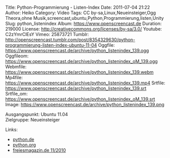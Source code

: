 Title: Python-Programmierung - Listen-Index
Date: 2011-07-04 21:22
Author: Heiko
Category: Video
Tags: CC by-sa,Linux,Neueinsteiger,Ogg Theora,ohne Musik,screencast,ubuntu,Python,Programmierung,listen,Unity
Slug: python_listenindex
Album: https://www.openscreencast.de
Duration: 219000
License: http://creativecommons.org/licenses/by-sa/3.0/
Youtube: C2zYmrClEsY
Vimeo: 25873721
Tumblr: http://openscreencast.tumblr.com/post/8354329630/python-programmierung-listen-index-ubuntu-11-04
Oggfile: https://www.openscreencast.de/archive/python_listenindex_139.ogg
Oggfileom: https://www.openscreencast.de/archive/python_listenindex_oM_139.ogg
Webmfile: https://www.openscreencast.de/archive/python_listenindex_139.webm
Mp4file: https://www.openscreencast.de/archive/python_listenindex_139.mp4
Srtfile: https://www.openscreencast.de/archive/python_listenindex_139.srt
Srtfile_om: https://www.openscreencast.de/archive/python_listenindex_oM_139.srt
Image: https://www.openscreencast.de/archive/python_listenindex_139.png

Ausgangspunkt: Ubuntu 11.04  
Zielgruppe: Neueinsteiger  

Links:

  * [python.de](http://www.python.de "Link zu Python.de")
  * [python.org](http://www.python.org "Link zu Python.org")
  * [freiesmagazin.de 11/2010](http://www.freiesmagazin.de/freiesMagazin-2010-11 "Link zu freiesmagazin.de")

